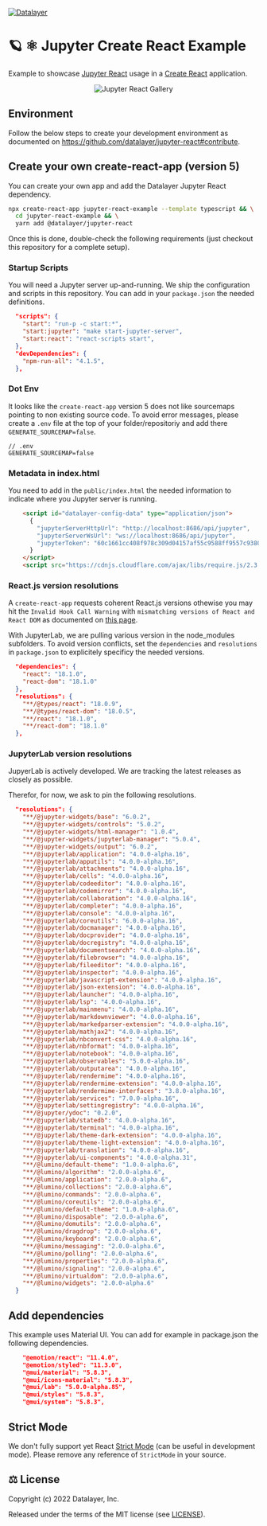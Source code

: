 [![Datalayer](https://assets.datalayer.design/datalayer-25.svg)](https://datalayer.io)

# 🪐 ⚛️ Jupyter Create React Example

Example to showcase [Jupyter React](https://github.com/datalayer/jupyter-react) usage in a [Create React](https://reactjs.org/docs/create-a-new-react-app.html) application.

<div align="center" style="text-align: center">
  <img alt="Jupyter React Gallery" src="https://datalayer-jupyter-examples.s3.amazonaws.com/jupyter-react-gallery.gif" />
</div>

## Environment

Follow the below steps to create your development environment as documented on https://github.com/datalayer/jupyter-react#contribute.

## Create your own create-react-app (version 5)

You can create your own app and add the Datalayer Jupyter React dependency.

```bash
npx create-react-app jupyter-react-example --template typescript && \
  cd jupyter-react-example && \
  yarn add @datalayer/jupyter-react
```

Once this is done, double-check the following requirements (just checkout this repository for a complete setup).

### Startup Scripts

You will need a Jupyter server up-and-running. We ship the configuration and scripts in this repository. You can add in your `package.json` the needed definitions.

```json
  "scripts": {
    "start": "run-p -c start:*",
    "start:jupyter": "make start-jupyter-server",
    "start:react": "react-scripts start",
  },
  "devDependencies": {
    "npm-run-all": "4.1.5",
  },
```

### Dot Env

It looks like the `create-react-app` version 5 does not like sourcemaps pointing to non existing source code. To avoid error messages, please create a `.env` file at the top of your folder/repositoriy and add there `GENERATE_SOURCEMAP=false`.

```dotenv
// .env
GENERATE_SOURCEMAP=false
```

### Metadata in index.html

You need to add in the `public/index.html` the needed information to indicate where you Jupyter server is running.

```html
    <script id="datalayer-config-data" type="application/json">
      {
        "jupyterServerHttpUrl": "http://localhost:8686/api/jupyter",
        "jupyterServerWsUrl": "ws://localhost:8686/api/jupyter",
        "jupyterToken": "60c1661cc408f978c309d04157af55c9588ff9557c9380e4fb50785750703da6"
      }
    </script>
    <script src="https://cdnjs.cloudflare.com/ajax/libs/require.js/2.3.4/require.min.js"></script>
```

### React.js version resolutions

A `create-react-app` requests coherent React.js versions othewise you may hit the `Invalid Hook Call Warning` with `mismatching versions of React and React DOM` as documented on [this page](https://reactjs.org/warnings/invalid-hook-call-warning.html).

With JupyterLab, we are pulling various version in the node_modules subfolders. To avoid version conflicts, set the `dependencies` and `resolutions` in `package.json` to explicitely specificy the needed versions.

```json
  "dependencies": {
    "react": "18.1.0",
    "react-dom": "18.1.0"
  },
  "resolutions": {
    "**/@types/react": "18.0.9",
    "**/@types/react-dom": "18.0.5",
    "**/react": "18.1.0",
    "**/react-dom": "18.1.0"
  },
```

### JupyterLab version resolutions

JupyerLab is actively developed. We are tracking the latest releases as closely as possible.

Therefor, for now, we ask to pin the following resolutions.

```json
  "resolutions": {
    "**/@jupyter-widgets/base": "6.0.2",
    "**/@jupyter-widgets/controls": "5.0.2",
    "**/@jupyter-widgets/html-manager": "1.0.4",
    "**/@jupyter-widgets/jupyterlab-manager": "5.0.4",
    "**/@jupyter-widgets/output": "6.0.2",
    "**/@jupyterlab/application": "4.0.0-alpha.16",
    "**/@jupyterlab/apputils": "4.0.0-alpha.16",
    "**/@jupyterlab/attachments": "4.0.0-alpha.16",
    "**/@jupyterlab/cells": "4.0.0-alpha.16",
    "**/@jupyterlab/codeeditor": "4.0.0-alpha.16",
    "**/@jupyterlab/codemirror": "4.0.0-alpha.16",
    "**/@jupyterlab/collaboration": "4.0.0-alpha.16",
    "**/@jupyterlab/completer": "4.0.0-alpha.16",
    "**/@jupyterlab/console": "4.0.0-alpha.16",
    "**/@jupyterlab/coreutils": "6.0.0-alpha.16",
    "**/@jupyterlab/docmanager": "4.0.0-alpha.16",
    "**/@jupyterlab/docprovider": "4.0.0-alpha.16",
    "**/@jupyterlab/docregistry": "4.0.0-alpha.16",
    "**/@jupyterlab/documentsearch": "4.0.0-alpha.16",
    "**/@jupyterlab/filebrowser": "4.0.0-alpha.16",
    "**/@jupyterlab/fileeditor": "4.0.0-alpha.16",
    "**/@jupyterlab/inspector": "4.0.0-alpha.16",
    "**/@jupyterlab/javascript-extension": "4.0.0-alpha.16",
    "**/@jupyterlab/json-extension": "4.0.0-alpha.16",
    "**/@jupyterlab/launcher": "4.0.0-alpha.16",
    "**/@jupyterlab/lsp": "4.0.0-alpha.16",
    "**/@jupyterlab/mainmenu": "4.0.0-alpha.16",
    "**/@jupyterlab/markdownviewer": "4.0.0-alpha.16",
    "**/@jupyterlab/markedparser-extension": "4.0.0-alpha.16",
    "**/@jupyterlab/mathjax2": "4.0.0-alpha.16",
    "**/@jupyterlab/nbconvert-css": "4.0.0-alpha.16",
    "**/@jupyterlab/nbformat": "4.0.0-alpha.16",
    "**/@jupyterlab/notebook": "4.0.0-alpha.16",
    "**/@jupyterlab/observables": "5.0.0-alpha.16",
    "**/@jupyterlab/outputarea": "4.0.0-alpha.16",
    "**/@jupyterlab/rendermime": "4.0.0-alpha.16",
    "**/@jupyterlab/rendermime-extension": "4.0.0-alpha.16",
    "**/@jupyterlab/rendermime-interfaces": "3.8.0-alpha.16",
    "**/@jupyterlab/services": "7.0.0-alpha.16",
    "**/@jupyterlab/settingregistry": "4.0.0-alpha.16",
    "**/@jupyter/ydoc": "0.2.0",
    "**/@jupyterlab/statedb": "4.0.0-alpha.16",
    "**/@jupyterlab/terminal": "4.0.0-alpha.16",
    "**/@jupyterlab/theme-dark-extension": "4.0.0-alpha.16",
    "**/@jupyterlab/theme-light-extension": "4.0.0-alpha.16",
    "**/@jupyterlab/translation": "4.0.0-alpha.16",
    "**/@jupyterlab/ui-components": "4.0.0-alpha.31",
    "**/@lumino/default-theme": "1.0.0-alpha.6",
    "**/@lumino/algorithm": "2.0.0-alpha.6",
    "**/@lumino/application": "2.0.0-alpha.6",
    "**/@lumino/collections": "2.0.0-alpha.6",
    "**/@lumino/commands": "2.0.0-alpha.6",
    "**/@lumino/coreutils": "2.0.0-alpha.6",
    "**/@lumino/default-theme": "1.0.0-alpha.6",
    "**/@lumino/disposable": "2.0.0-alpha.6",
    "**/@lumino/domutils": "2.0.0-alpha.6",
    "**/@lumino/dragdrop": "2.0.0-alpha.6",
    "**/@lumino/keyboard": "2.0.0-alpha.6",
    "**/@lumino/messaging": "2.0.0-alpha.6",
    "**/@lumino/polling": "2.0.0-alpha.6",
    "**/@lumino/properties": "2.0.0-alpha.6",
    "**/@lumino/signaling": "2.0.0-alpha.6",
    "**/@lumino/virtualdom": "2.0.0-alpha.6",
    "**/@lumino/widgets": "2.0.0-alpha.6"
  }
```

## Add dependencies

This example uses Material UI. You can add for example in package.json the following dependencies.

```json
    "@emotion/react": "11.4.0",
    "@emotion/styled": "11.3.0",
    "@mui/material": "5.8.3",
    "@mui/icons-material": "5.8.3",
    "@mui/lab": "5.0.0-alpha.85",
    "@mui/styles": "5.8.3",
    "@mui/system": "5.8.3",
```

## Strict Mode

We don't fully support yet React [Strict Mode](https://reactjs.org/docs/strict-mode.html) (can be useful in development mode). Please remove any reference of `StrictMode` in your source.

## ⚖️ License

Copyright (c) 2022 Datalayer, Inc.

Released under the terms of the MIT license (see [LICENSE](./LICENSE)).
